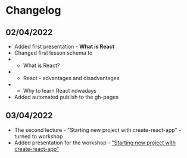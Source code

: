 # Changelog

## 02/04/2022

- Added first presentation - **What is React**
- Changed first lesson schema to
- - What is React?
- - React - advantages and disadvantages
- - Why to learn React nowadays
- Added automated publish to the gh-pages

## 03/04/2022

- The second lecture - "Starting new project with create-react-app" - turned to workshop
- Added presentation for the workshop - ["Starting new project with create-react-app"](https://drag13.io/react-learning-course-short/1/index.html) 